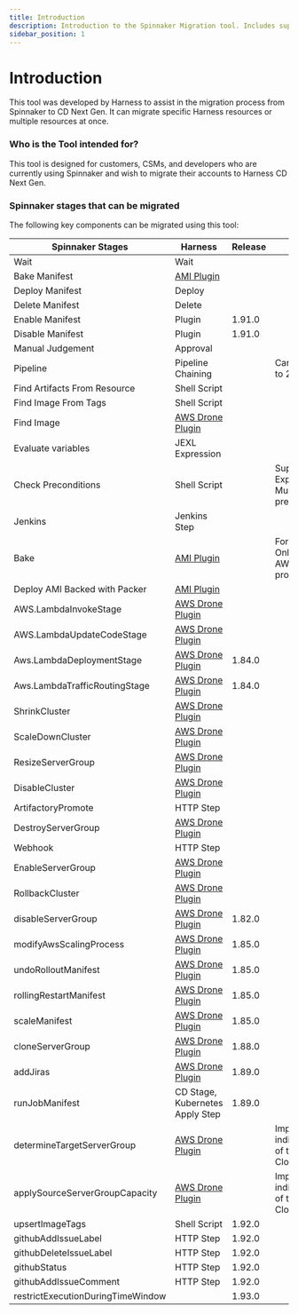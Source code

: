 ```yaml
---
title: Introduction
description: Introduction to the Spinnaker Migration tool. Includes supported Spinnaker stages.
sidebar_position: 1
---
```


# Introduction

This tool was developed by Harness to assist in the migration process from Spinnaker to CD Next Gen. It can migrate specific Harness resources or multiple resources at once.

### Who is the Tool intended for?

This tool is designed for customers, CSMs, and developers who are currently using Spinnaker and wish to migrate their accounts to Harness CD Next Gen.

### Spinnaker stages that can be migrated
The following key components can be migrated using this tool:

| **Spinnaker Stages**              | **Harness**                                                                                                                                    | **Release** | **Comments**                                               |
| --------------------------------- | ---------------------------------------------------------------------------------------------------------------------------------------------- | ----------- | ---------------------------------------------------------- |
| Wait                              | Wait                                                                                                                                           |             |                                                            |
| Bake Manifest                     | [AMI Plugin]([https://hub.docker.com/r/harnessdev/aws-bake-deploy-ami-plugin](https://hub.docker.com/r/harnessdev/aws-bake-deploy-ami-plugin)) |             |                                                            |
| Deploy Manifest                   | Deploy                                                                                                                                         |             |                                                            |
| Delete Manifest                   | Delete                                                                                                                                         |             |                                                            |
| Enable Manifest                   | Plugin                                                                                                                                         | 1.91.0      |                                                            |
| Disable Manifest                  | Plugin                                                                                                                                         | 1.91.0      |                                                            |
| Manual Judgement                  | Approval                                                                                                                                       |             |                                                            |
| Pipeline                          | Pipeline Chaining                                                                                                                              |             | Can only chain up to 2 pipelines                           |
| Find Artifacts From Resource      | Shell Script                                                                                                                                   |             |                                                            |
| Find Image From Tags              | Shell Script                                                                                                                                   |             |                                                            |
| Find Image                        | [AWS Drone Plugin](https://hub.docker.com/r/harnessdev/aws-drone-plugin)                                                                                                                                            |             |                                                            |
| Evaluate variables                | JEXL Expression                                                                                                                                |             |                                                            |
| Check Preconditions               | Shell Script                                                                                                                                   |             | Supports Expressions, and Multiple Check preconditions     |
| Jenkins                           | Jenkins Step                                                                                                                                   |             |                                                            |
| Bake                              | [AMI Plugin](https://hub.docker.com/r/harnessdev/aws-bake-deploy-ami-plugin)                                                                   |             | For AMI Baking, Only supports AWS cloud provider currently |
| Deploy AMI Backed with Packer     | [AMI Plugin](https://hub.docker.com/r/harnessdev/aws-bake-deploy-ami-plugin)                                                                   |             |                                                            |
| AWS.LambdaInvokeStage             | [AWS Drone Plugin]([https://hub.docker.com/r/harnessdev/aws-drone-plugin](https://hub.docker.com/r/harnessdev/aws-drone-plugin))               |             |                                                            |
| AWS.LambdaUpdateCodeStage         | [AWS Drone Plugin](https://hub.docker.com/r/harnessdev/aws-drone-plugin)                                                                       |             |                                                            |
| Aws.LambdaDeploymentStage         | [AWS Drone Plugin](https://hub.docker.com/r/harnessdev/aws-drone-plugin)                                                                       | 1.84.0      |                                                            |
| Aws.LambdaTrafficRoutingStage     | [AWS Drone Plugin]([https://hub.docker.com/r/harnessdev/aws-drone-plugin](https://hub.docker.com/r/harnessdev/aws-drone-plugin))               | 1.84.0      |                                                            |
| ShrinkCluster                     | [AWS Drone Plugin](https://hub.docker.com/r/harnessdev/aws-drone-plugin)                                                                       |             |                                                            |
| ScaleDownCluster                  | [AWS Drone Plugin](https://hub.docker.com/r/harnessdev/aws-drone-plugin)                                                                       |             |                                                            |
| ResizeServerGroup                 | [AWS Drone Plugin](https://hub.docker.com/r/harnessdev/aws-drone-plugin)                                                                       |             |                                                            |
| DisableCluster                    | [AWS Drone Plugin](https://hub.docker.com/r/harnessdev/aws-drone-plugin)                                                                       |             |                                                            |
| ArtifactoryPromote                | HTTP Step                                                                                                                                      |             |                                                            |
| DestroyServerGroup                | [AWS Drone Plugin]([https://hub.docker.com/r/harnessdev/aws-drone-plugin](https://hub.docker.com/r/harnessdev/aws-drone-plugin))               |             |                                                            |
| Webhook                           | HTTP Step                                                                                                                                      |             |                                                            |
| EnableServerGroup                 | [AWS Drone Plugin]([https://hub.docker.com/r/harnessdev/aws-drone-plugin](https://hub.docker.com/r/harnessdev/aws-drone-plugin))               |             |                                                            |
| RollbackCluster                   | [AWS Drone Plugin]([https://hub.docker.com/r/harnessdev/aws-drone-plugin](https://hub.docker.com/r/harnessdev/aws-drone-plugin))               |             |                                                            |
| disableServerGroup                | [AWS Drone Plugin]([https://hub.docker.com/r/harnessdev/aws-drone-plugin](https://hub.docker.com/r/harnessdev/aws-drone-plugin))               | 1.82.0      |                                                            |
| modifyAwsScalingProcess           | [AWS Drone Plugin]([https://hub.docker.com/r/harnessdev/aws-drone-plugin](https://hub.docker.com/r/harnessdev/aws-drone-plugin))               | 1.85.0      |                                                            |
| undoRolloutManifest               | [AWS Drone Plugin](https://hub.docker.com/r/harnessdev/aws-drone-plugin)                                                                       | 1.85.0      |                                                            |
| rollingRestartManifest            | [AWS Drone Plugin](https://hub.docker.com/r/harnessdev/aws-drone-plugin)                                                                       | 1.85.0      |                                                            |
| scaleManifest                     | [AWS Drone Plugin](https://hub.docker.com/r/harnessdev/aws-drone-plugin)                                                                       | 1.85.0      |                                                            |
| cloneServerGroup                  | [AWS Drone Plugin](https://hub.docker.com/r/harnessdev/aws-drone-plugin)                                                                       | 1.88.0      |                                                            |
| addJiras                          | [AWS Drone Plugin](https://hub.docker.com/r/harnessdev/aws-drone-plugin)                                                                       | 1.89.0      |                                                            |
| runJobManifest                    | CD Stage, Kubernetes Apply Step                                                                                                                | 1.89.0      |                                                            |
| determineTargetServerGroup        | [AWS Drone Plugin]([https://hub.docker.com/r/harnessdev/aws-drone-plugin](https://hub.docker.com/r/harnessdev/aws-drone-plugin))               |             | Implemented indirectly as a part of the CloneServerGroup   |
| applySourceServerGroupCapacity    | [AWS Drone Plugin](https://hub.docker.com/r/harnessdev/aws-drone-plugin)                                                                       |             | Implemented indirectly as a part of the CloneServerGroup   |
| upsertImageTags                   | Shell Script                                                                                                                           | 1.92.0      |                                                            |
| githubAddIssueLabel               | HTTP Step                                                                                                                                      | 1.92.0      |                                                            |
| githubDeleteIssueLabel            | HTTP Step                                                                                                                                      | 1.92.0      |                                                            |
| githubStatus                      | HTTP Step                                                                                                                                      | 1.92.0      |                                                            |
| githubAddIssueComment             | HTTP Step                                                                                                                                      | 1.92.0      |                                                            |
| restrictExecutionDuringTimeWindow |                                                                                                                                                | 1.93.0      |                                                            |